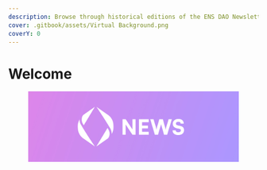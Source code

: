 ```yaml
---
description: Browse through historical editions of the ENS DAO Newsletter.
cover: .gitbook/assets/Virtual Background.png
coverY: 0
---
```


# Welcome

<figure><img src=".gitbook/assets/DAO News (15x5) (1).jpg" alt=""><figcaption></figcaption></figure>

